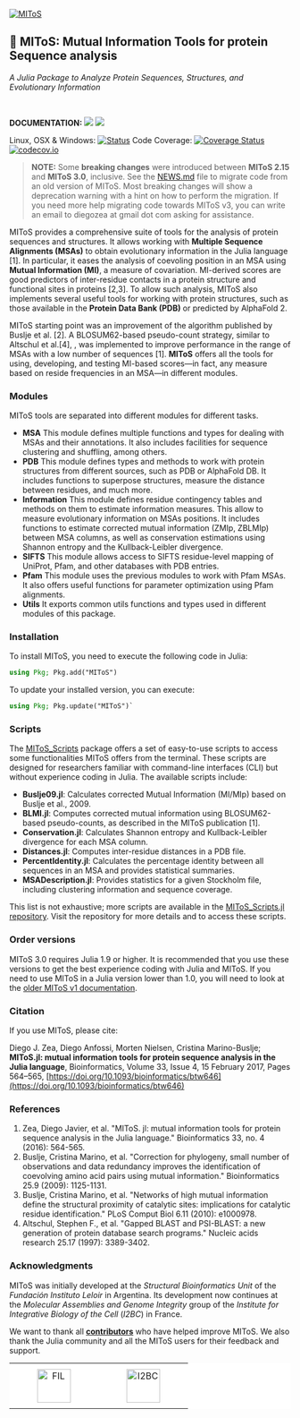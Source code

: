 [![MIToS](http://diegozea.github.io/MIToS.jl/latest/assets/MIToS_logo.png)](http://diegozea.github.io/MIToS.jl/)
## 🐉 MIToS: Mutual Information Tools for protein Sequence analysis

*A Julia Package to Analyze Protein Sequences, Structures, and Evolutionary Information*

<br>

**DOCUMENTATION:** [![](https://img.shields.io/badge/docs-stable-blue.svg)](https://diegozea.github.io/MIToS.jl/stable) [![](https://img.shields.io/badge/docs-latest-blue.svg)](https://diegozea.github.io/MIToS.jl/latest)  

Linux, OSX & Windows: [![Status](https://github.com/diegozea/MIToS.jl/actions/workflows/CI.yml/badge.svg)](https://github.com/diegozea/MIToS.jl/actions?query=workflow%3A%22CI%22+branch%3Amaster) Code Coverage:
[![Coverage Status](https://coveralls.io/repos/diegozea/MIToS.jl/badge.svg?branch=master&service=github)](https://coveralls.io/github/diegozea/MIToS.jl?branch=master) [![codecov.io](http://codecov.io/github/diegozea/MIToS.jl/coverage.svg?branch=master)](http://codecov.io/github/diegozea/MIToS.jl?branch=master)

> **NOTE:**  Some **breaking changes** were introduced between **MIToS 2.15** and **MIToS 3.0**, inclusive. See the [NEWS.md](https://github.com/diegozea/MIToS.jl/blob/master/NEWS.md) file to migrate code from an old version
of MIToS. Most breaking changes will show a deprecation warning with a hint on how to perform the migration. If you need more help migrating code towards MIToS v3, you can write an email to diegozea at gmail dot com asking for assistance.

MIToS provides a comprehensive suite of tools for the analysis of protein sequences and structures.
It allows working with **Multiple Sequence Alignments (MSAs)** to obtain evolutionary information in the Julia language [1].
In particular, it eases the analysis of coevoling position in an MSA using **Mutual Information (MI)**, a measure of covariation.
MI-derived scores are good predictors of inter-residue contacts in a protein structure and functional sites in proteins [2,3].
To allow such analysis, MIToS also implements several useful tools for working with protein structures, such as those available in the **Protein Data Bank (PDB)** or predicted by AlphaFold 2.

MIToS starting point was an improvement of the algorithm published by Buslje et al. [2]. 
A BLOSUM62-based pseudo-count strategy, similar to Altschul et al.[4], , was implemented to improve performance in the range of MSAs with a low number of sequences [1]. 
**MIToS** offers all the tools for using, developing, and testing MI-based scores—in fact, any measure based on reside frequencies in an MSA—in different modules.

### Modules
MIToS tools are separated into different modules for different tasks.
- **MSA** This module defines multiple functions and types for dealing with MSAs and
their annotations. It also includes facilities for sequence clustering and shuffling, among others.
- **PDB** This module defines types and methods to work with protein structures from
different sources, such as PDB or AlphaFold DB. It includes functions to superpose structures,
measure the distance between residues, and much more.
- **Information** This module defines residue contingency tables and methods on them to 
estimate information measures. This allow to measure evolutionary information on MSAs 
positions. It includes functions to estimate corrected mutual information (ZMIp, ZBLMIp) 
between MSA columns, as well as conservation estimations using Shannon entropy and the 
Kullback-Leibler divergence.
- **SIFTS** This module allows access to SIFTS residue-level mapping of UniProt, Pfam, and
other databases with PDB entries.
- **Pfam** This module uses the previous modules to work with Pfam MSAs. It also offers
useful functions for parameter optimization using Pfam alignments.
- **Utils** It exports common utils functions and types used in different modules of this package.

### Installation

To install MIToS, you need to execute the following code in Julia:

```julia
using Pkg; Pkg.add("MIToS")
```
 
To update your installed version, you can execute:

```julia
using Pkg; Pkg.update("MIToS")`
```

### Scripts
The [MIToS_Scripts](https://github.com/MIToSOrg/MIToS_Scripts.jl) package offers a set of easy-to-use scripts to access some functionalities MIToS offers from the terminal. These scripts are designed for researchers familiar with command-line interfaces (CLI) but without experience coding in Julia. The available scripts include:

* **Buslje09.jl**: Calculates corrected Mutual Information (MI/MIp) based on Buslje et al., 2009.
* **BLMI.jl**: Computes corrected mutual information using BLOSUM62-based pseudo-counts, as described in the MIToS publication [1].
* **Conservation.jl**: Calculates Shannon entropy and Kullback-Leibler divergence for each MSA column.
* **Distances.jl**: Computes inter-residue distances in a PDB file.
* **PercentIdentity.jl**: Calculates the percentage identity between all sequences in an MSA and provides statistical summaries.
* **MSADescription.jl**: Provides statistics for a given Stockholm file, including clustering information and sequence coverage.

This list is not exhaustive; more scripts are available in the [MIToS_Scripts.jl repository](https://github.com/MIToSOrg/MIToS_Scripts.jl). Visit the repository for more details and to access these scripts.

### Order versions
MIToS 3.0 requires Julia 1.9 or higher. It is recommended that you use these versions to get the best experience coding with Julia and MIToS.
If you need to use MIToS in a Julia version lower than 1.0, you will need to look at the [older MIToS v1 documentation](https://diegozea.github.io/mitosghpage-legacy/).

### Citation  
If you use MIToS, please cite:

Diego J. Zea, Diego Anfossi, Morten Nielsen, Cristina Marino-Buslje; **MIToS.jl: mutual information tools for protein sequence analysis in the Julia language**, Bioinformatics, Volume 33, Issue 4, 15 February 2017, Pages 564–565, [https://doi.org/10.1093/bioinformatics/btw646](https://doi.org/10.1093/bioinformatics/btw646)

### References

1. Zea, Diego Javier, et al. "MIToS. jl: mutual information tools for protein sequence
analysis in the Julia language." Bioinformatics 33, no. 4 (2016): 564-565.
2. Buslje, Cristina Marino, et al. "Correction for phylogeny, small number of
observations and data redundancy improves the identification of coevolving amino acid
pairs using mutual information." Bioinformatics 25.9 (2009): 1125-1131.
3. Buslje, Cristina Marino, et al. "Networks of high mutual information define the
structural proximity of catalytic sites: implications for catalytic residue
identification." PLoS Comput Biol 6.11 (2010): e1000978.
4. Altschul, Stephen F., et al. "Gapped BLAST and PSI-BLAST: a new generation of protein
database search programs." Nucleic acids research 25.17 (1997): 3389-3402.

### Acknowledgments
MIToS was initially developed at the *Structural Bioinformatics Unit* of the 
*Fundación Instituto Leloir* in Argentina. Its development now continues at the
 *Molecular Assemblies and Genome Integrity* group of the 
 *Institute for Integrative Biology of the Cell* (*I2BC*) in France.

We want to thank all [**contributors**](https://github.com/diegozea/MIToS.jl/graphs/contributors) 
who have helped improve MIToS. We also thank the Julia community and all the MIToS users 
for their feedback and support.

<table style="background-color: white; border: none; margin: auto;">
  <tr>
    <td style="border: none; padding: 10px 50px; text-align: center; vertical-align: middle;">
      <a href="https://www.leloir.org.ar/">
        <img src="https://github.com/user-attachments/assets/88f17543-10ae-4368-ac60-ff188abdf241" alt="FIL" height="60">
      </a>
    </td>
    <td style="border: none; padding: 10px 50px; text-align: center; vertical-align: middle;">
      <a href="https://www.i2bc.paris-saclay.fr/">
        <img src="https://github.com/user-attachments/assets/23b0965b-e88e-4fe7-b50b-4e91e5e2758a" alt="I2BC" height="60">
      </a>
    </td>
  </tr>
</table>

